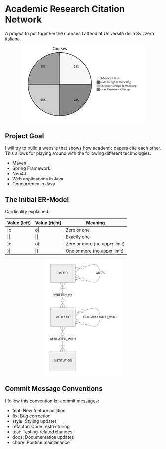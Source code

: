 # Academic Research Citation Network

A project to put together the courses I attend at Università della Svizzera italiana.

<img src="./resources/screenshots/courses.png" alt="ER-Model" width="400" style="display: block; margin-left: auto; margin-right: auto;"/>

## Project Goal

I will try to build a website that shows how academic papers cite each other.
This allows for playing around with the following different technologies:

- Maven
- Spring Framework
- Neo4J
- Web applications in Java
- Concurrency in Java

## The Initial ER-Model

Cardinality explained:

| Value (left) | Value (right) | Meaning |
|--------------|---------------|---------|
| \|o          | o\|           | Zero or one |
| \|\|         | \|\|          | Exactly one |
| }o           | o{            | Zero or more (no upper limit) |
| }\|          | \|{           | One or more (no upper limit) |

<img src="./resources/screenshots/er-model.png" alt="ER-Model" width="250" style="display: block; margin-left: auto; margin-right: auto;"/>

## Commit Message Conventions

I follow this convention for commit messages:

- feat: New feature addition
- fix: Bug correction
- style: Styling updates
- refactor: Code restructuring
- test: Testing-related changes
- docs: Documentation updates
- chore: Routine maintenance
